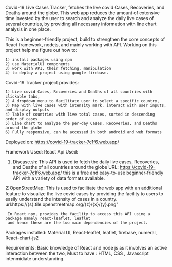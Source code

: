 Covid-19 Live Cases Tracker, fetches the live covid Cases, Recoveries, and Deaths around the globe.
This web app reduces the amount of extensive time invested by the user to search and analyze the daily live cases of several countries,
by providing all necessary information with line chart analysis in one place. 

This is a beginner-friendly project, build to strengthen the core concepts of React framework, nodejs, and mainly working with API.
Working on this project help me figure out how to:

    1) install packages using npm
    2) use MaterialUI components
    3) work with API, their fetching, manipulation
    4) to deploy a project using google firebase.


Covid-19 Tracker project provides: 

    1) Live covid Cases, Recoveries and Deaths of all countries with clickable tabs,
    2) A dropdown menu to facilitate user to select a specific country,
    3) Map with live Cases with intensity mark, interact with user inputs, and display outputs
    4) Table of countries with live total cases, sorted in descending order of cases
    5) Line chart to analyze the per-day Cases, Recoveries, and Deaths around the globe
    6) Fully responsive, can be accessed in both android and web formats

Deployed on: https://covid-19-tracker-7c1f6.web.app/

Framework Used: React 
Api Used: 

   1) Disease.sh: This API is used to fetch the daily live cases, Recoveries, and Deaths of all countries around the globe
      URL: https://covid-19-tracker-7c1f6.web.app/
      this is a free and easy-to-use beginner-friendly API with a variety of data formats available.
      
      
   2)OpenStreetMap: This is used to facilitate the web app with an additional feature to visualize the live covid cases
     by providing the facility to users to easily understand the intensity of cases in a country.
     url:https://{s}.tile.openstreetmap.org/{z}/{x}/{y}.png"
     
     In React npm, provides the facility to access this API using a package namely react-leaflet, leaflet
     and hence these are the two main dependencies of the project.
    
Packages installed: Material UI, React-leaflet, leaflet, firebase, numeral, React-chart-js2

Requirements: Basic knowledge of React and node js as it involves an active interaction between the two, 
Must to have : HTML, CSS , Javascript intenmidiate understanding.
